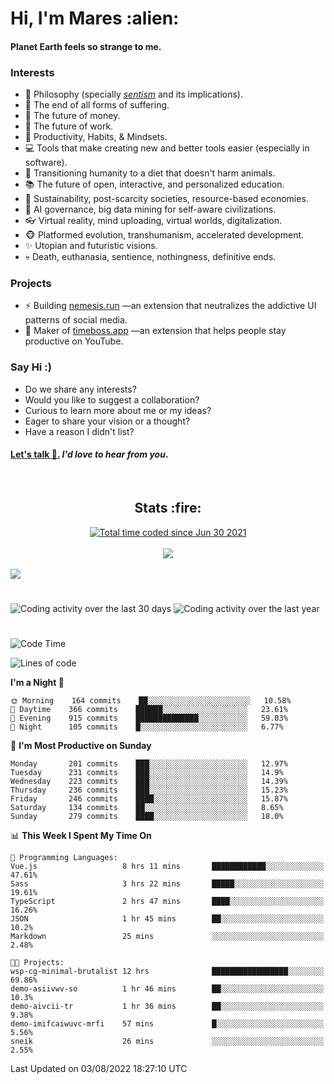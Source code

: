 <h1>Hi, I'm Mares :alien:</h1>

#### Planet Earth feels so strange to me.

### **Interests**

- 🌊 Philosophy (specially [_sentism_][sentismmedium] and its implications).
- 🎯 The end of all forms of suffering.
- 💸 The future of money.
- 💼 The future of work.
- 🧠 Productivity, Habits, & Mindsets.
- 💻 Tools that make creating new and better tools easier (especially in software).
- 🥗 Transitioning humanity to a diet that doesn't harm animals.
- 📚 The future of open, interactive, and personalized education.
- 🌱 Sustainability, post-scarcity societies, resource-based economies.
- 🤖 AI governance, big data mining for self-aware civilizations.
- 👓 Virtual reality, mind uploading, virtual worlds, digitalization.
- 🐵 Platformed evolution, transhumanism, accelerated development.
- ✨ Utopian and futuristic visions.
- 💀 Death, euthanasia, sentience, nothingness, definitive ends.


### **Projects**

- ⚡ Building [nemesis.run](https://chrome.google.com/webstore/detail/nemesis-%E2%80%93-humane-design-f/blfbbifgjgikekfochleknjcopefifgo?hl=en) —an extension that neutralizes the addictive UI patterns of social media.
- 💎 Maker of [timeboss.app](https://timeboss.app) —an extension that helps people stay productive on YouTube.


### **Say Hi :)**

- Do we share any interests?
- Would you like to suggest a collaboration?
- Curious to learn more about me or my ideas?
- Eager to share your vision or a thought?
- Have a reason I didn't list?

#### [Let's talk :wave:.](mailto:mareszhar@gmail.com) _I'd love to hear from you_.

[sentismmedium]: https://medium.com/@mareszhar/born-a-prisoner-a-reflection-about-life-its-struggles-and-a-plan-to-escape-d8566ce9b026

<br>

<h2 align="center">Stats :fire:</h2>

<div align="center">
  <a href="https://wakatime.com/@cfdc0e0d-4860-4b62-9ff0-cb659185525e">
    <img src="https://wakatime.com/badge/user/cfdc0e0d-4860-4b62-9ff0-cb659185525e.svg" alt="Total time coded since Jun 30 2021" />
  </a>
</div>

<br>

<!-- 
Add or remove this: 
&dates=B1AAB3FF 
...or this...
&date_format=M%20j%5B%2C%20Y%5D
from the *streak stats URL below* if they get bugged and aren't updating: 
-->

<div align="center">
  <img src="https://github-readme-streak-stats.herokuapp.com?user=mareszhar&theme=black-ice&hide_border=true&stroke=FFFFFF15&ring=DF8FFE&fire=DF8FFE&currStreakLabel=DF8FFE&background=1A232A&currStreakNum=86FFAB&dates=B1AAB3FF&date_format=M%20j%5B%2C%20Y%5D">
</div>

<br>

<img src="https://activity-graph.herokuapp.com/graph?username=mareszhar&theme=nord&bg_color=00000000&color=979797&line=DF8FFE&point=00000000&area=true&hide_border=true">

<br>

<h1></h1>

<img src="https://wakatime.com/share/@mares/5df0ff02-9c79-41b4-b540-51dc9c65a57b.svg" alt="Coding activity over the last 30 days" />
<img src="https://wakatime.com/share/@mares/ea89ba71-f374-40af-930c-e0655909fe37.svg" alt="Coding activity over the last year" />

<h1></h1>

<!--START_SECTION:waka-->
![Code Time](http://img.shields.io/badge/Code%20Time-563%20hrs-blue)

![Lines of code](https://img.shields.io/badge/From%20Hello%20World%20I%27ve%20Written-148%20Thousand%20lines%20of%20code-blue)

**I'm a Night 🦉** 

```text
🌞 Morning    164 commits    ██░░░░░░░░░░░░░░░░░░░░░░░   10.58% 
🌆 Daytime    366 commits    ██████░░░░░░░░░░░░░░░░░░░   23.61% 
🌃 Evening    915 commits    ██████████████░░░░░░░░░░░   59.03% 
🌙 Night      105 commits    █░░░░░░░░░░░░░░░░░░░░░░░░   6.77%

```
📅 **I'm Most Productive on Sunday** 

```text
Monday       201 commits    ███░░░░░░░░░░░░░░░░░░░░░░   12.97% 
Tuesday      231 commits    ███░░░░░░░░░░░░░░░░░░░░░░   14.9% 
Wednesday    223 commits    ███░░░░░░░░░░░░░░░░░░░░░░   14.39% 
Thursday     236 commits    ███░░░░░░░░░░░░░░░░░░░░░░   15.23% 
Friday       246 commits    ████░░░░░░░░░░░░░░░░░░░░░   15.87% 
Saturday     134 commits    ██░░░░░░░░░░░░░░░░░░░░░░░   8.65% 
Sunday       279 commits    ████░░░░░░░░░░░░░░░░░░░░░   18.0%

```


📊 **This Week I Spent My Time On** 

```text
💬 Programming Languages: 
Vue.js                   8 hrs 11 mins       ████████████░░░░░░░░░░░░░   47.61% 
Sass                     3 hrs 22 mins       █████░░░░░░░░░░░░░░░░░░░░   19.61% 
TypeScript               2 hrs 47 mins       ████░░░░░░░░░░░░░░░░░░░░░   16.26% 
JSON                     1 hr 45 mins        ██░░░░░░░░░░░░░░░░░░░░░░░   10.2% 
Markdown                 25 mins             ░░░░░░░░░░░░░░░░░░░░░░░░░   2.48%

🐱‍💻 Projects: 
wsp-cg-minimal-brutalist 12 hrs              █████████████████░░░░░░░░   69.86% 
demo-asiivwv-so          1 hr 46 mins        ██░░░░░░░░░░░░░░░░░░░░░░░   10.3% 
demo-aivcii-tr           1 hr 36 mins        ██░░░░░░░░░░░░░░░░░░░░░░░   9.38% 
demo-imifcaiwuvc-mrfi    57 mins             █░░░░░░░░░░░░░░░░░░░░░░░░   5.56% 
sneik                    26 mins             ░░░░░░░░░░░░░░░░░░░░░░░░░   2.55%

```


 Last Updated on 03/08/2022 18:27:10 UTC
<!--END_SECTION:waka-->
